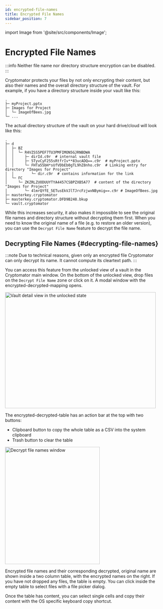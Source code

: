 ```yaml
---
id: encrypted-file-names
title: Encrypted File Names
sidebar_position: 7
---
```


import Image from '@site/src/components/Image';

# Encrypted File Names

:::info
Neither file name nor directory structure encryption can be disabled.
:::

Cryptomator protects your files by not only encrypting their content, but also their names and the overall directory structure of the vault.
For example, if you have a directory structure inside your vault like this:

```
.
├─ myProject.pptx
├─ Images for Project
│  └─ ImageOfBees.jpg
└─ ...
```

The actual directory structure of the vault on your hard drive/cloud will look like this:

```
.
├─ d
│  ├─ BZ
│  │  └─ R4VZSS5PEF7TU3PMFIMON5GJRNBDWA
│  │     ├─ dirId.c9r  # internal vault file
│  │     ├─ 5TyvCyF255sRtfrIv**83ucADQ==.c9r  # myProject.pptx
│  │     └─ FHTa55bH*sUfVDbEb0gTL9hZ8nho.c9r  # Linking entry for directory "Images for Project"
│  │        └─ dir.c9r  # contains information for the link
│  └─ FC
│     └─ ZKZRLZUODUUYTYA4457CSBPZXB5A77  # content of the directory "Images for Project"
│        └─ 4lmrQYfE_5ETusEkVJlTJrcFzjwxNBymig==.c9r # ImageOfBees.jpg
├─ masterkey.cryptomator
├─ masterkey.cryptomator.DFD9B248.bkup
└─ vault.cryptomator
```

While this increases security, it also makes it impossible to see the original file names and directory structure without decrypting them first.
When you need to know the original name of a file (e.g. to restore an older version), you can use the `Decrypt File Name` feature to decrypt the file name.

## Decrypting File Names {#decrypting-file-names}

:::note
Due to technical reasons, given only an encrypted file Cryptomator can only decrypt its name.
It cannot compute its cleartext path.
:::

You can access this feature from the unlocked view of a vault in the Cryptomator main window.
On the bottom of the unlocked view, drop files on the `Decrypt File Name` zone or click on it.
A modal window with the encrypted-decrypted-mapping opens.

<Image src="/img/desktop/vault-detail-unlocked.png" alt="Vault detail view in the unlocked state" width="495" height="381" />

The encrypted-decrypted-table has an action bar at the top with two buttons:
* Clipboard button to copy the whole table as a CSV into the system clipboard
* Trash button to clear the table

<Image src="/img/desktop/decrypt-file-names.png" alt="Decrypt file names window" width="311" height="385" />

Encrypted file names and their corresponding decrypted, original name are shown inside a two column table, with the encrypted names on the right.
If you have not dropped any files, the table is empty.
You can click inside the empty table to select files with a file picker dialog.

Once the table has content, you can select single cells and copy their content with the OS specific keyboard copy shortcut.
